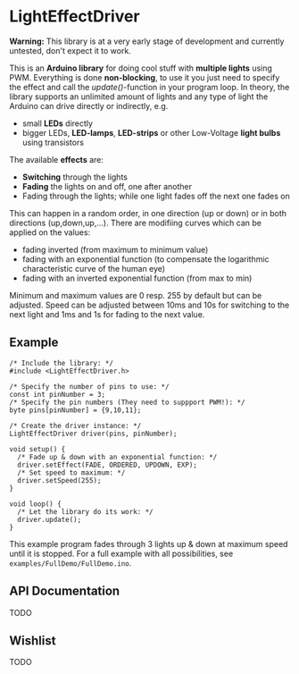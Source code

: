# LightEffectDriver
**Warning:** This library is at a very early stage of development and currently untested, don't expect it to work.


This is an **Arduino library** for doing cool stuff with **multiple lights** using PWM. Everything is done **non-blocking**,
to use it you just need to specify the effect and call the *update()*-function in your program loop. In theory, the library
supports an unlimited amount of lights and any type of light the Arduino can drive directly or indirectly, e.g.
* small **LEDs** directly
* bigger LEDs, **LED-lamps**, **LED-strips** or other Low-Voltage **light bulbs** using transistors

The available **effects** are:
* **Switching** through the lights
* **Fading** the lights on and off, one after another
* Fading through the lights; while one light fades off the next one fades on

This can happen in a random order, in one direction (up or down) or in both directions (up,down,up,...). There are
modifiing curves which can be applied on the values:
* fading inverted (from maximum to minimum value)
* fading with an exponential function (to compensate the logarithmic characteristic curve of the human eye)
* fading with an inverted exponential function (from max to min)

Minimum and maximum values are 0 resp. 255 by default but can be adjusted. Speed can be adjusted between 10ms and 10s for
switching to the next light and 1ms and 1s for fading to the next value.

## Example
```arduino
/* Include the library: */
#include <LightEffectDriver.h>

/* Specify the number of pins to use: */
const int pinNumber = 3;
/* Specify the pin numbers (They need to suppport PWM!): */
byte pins[pinNumber] = {9,10,11};

/* Create the driver instance: */
LightEffectDriver driver(pins, pinNumber);

void setup() {
  /* Fade up & down with an exponential function: */
  driver.setEffect(FADE, ORDERED, UPDOWN, EXP);
  /* Set speed to maximum: */
  driver.setSpeed(255);
}

void loop() {
  /* Let the library do its work: */
  driver.update();
}
```
This example program fades through 3 lights up & down at maximum speed until it is stopped. For a full example with all possibilities, see `examples/FullDemo/FullDemo.ino`.

## API Documentation
TODO

## Wishlist
TODO
